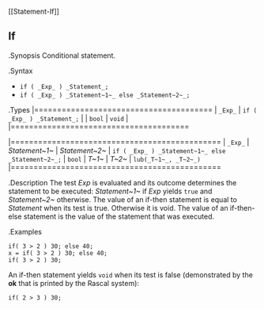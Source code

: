 [[Statement-If]]
## If

.Synopsis
Conditional statement.

.Syntax
* `if ( _Exp_ ) _Statement_;`
* `if ( _Exp_ ) _Statement~1~_ else _Statement~2~_;`

.Types
|=======================================
| `_Exp_` | `if ( _Exp_ ) _Statement_;` |
| `bool`  |  `void`                     |
|=======================================

|==============================================
| `_Exp_` | _Statement~1~_ | _Statement~2~_ | `if ( _Exp_ ) _Statement~1~_ else _Statement~2~_;`
| `bool`  |  _T~1~_        | _T~2~_         | `lub(_T~1~_, _T~2~_)`
|==============================================


.Description
The test _Exp_ is evaluated and its outcome determines the statement to be executed: 
_Statement~1~_ if _Exp_ yields `true` and _Statement~2~_ otherwise. 
The value of an if-then statement is equal to _Statement_ when its test is true. Otherwise it is void.
The value of an if-then-else statement is the value of the statement that was executed.

.Examples
```rascal-shell
if( 3 > 2 ) 30; else 40;
x = if( 3 > 2 ) 30; else 40;
if( 3 > 2 ) 30;
```
An if-then statement yields `void`  when its test is false
(demonstrated by the __ok__ that is printed by the Rascal system):
```rascal-shell-continue
if( 2 > 3 ) 30;
```
